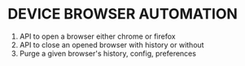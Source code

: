 # DEVICE BROWSER AUTOMATION

1. API to open a browser either chrome or firefox
2. API to close an opened browser with history or without 
3. Purge a given browser's history, config, preferences
